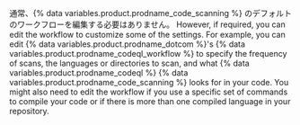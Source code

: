 通常、{% data variables.product.prodname_code_scanning %} のデフォルトのワークフローを編集する必要はありません。 However, if required, you can edit the workflow to customize some of the settings. For example, you can edit {% data variables.product.prodname_dotcom %}'s {% data variables.product.prodname_codeql_workflow %} to specify the frequency of scans, the languages or directories to scan, and what {% data variables.product.prodname_codeql %} {% data variables.product.prodname_code_scanning %} looks for in your code. You might also need to edit the workflow if you use a specific set of commands to compile your code or if there is more than one compiled language in your repository.
